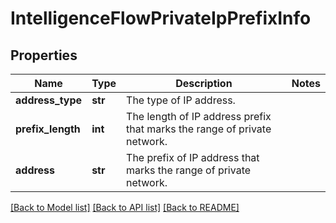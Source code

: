 # IntelligenceFlowPrivateIpPrefixInfo

## Properties
Name | Type | Description | Notes
------------ | ------------- | ------------- | -------------
**address_type** | **str** | The type of IP address.  | 
**prefix_length** | **int** | The length of IP address prefix that marks the range of private network.  | 
**address** | **str** | The prefix of IP address that marks the range of private network.  | 

[[Back to Model list]](../README.md#documentation-for-models) [[Back to API list]](../README.md#documentation-for-api-endpoints) [[Back to README]](../README.md)

